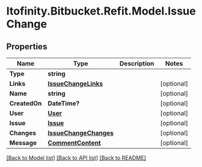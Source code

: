 # Itofinity.Bitbucket.Refit.Model.IssueChange
## Properties

Name | Type | Description | Notes
------------ | ------------- | ------------- | -------------
**Type** | **string** |  | 
**Links** | [**IssueChangeLinks**](IssueChangeLinks.md) |  | [optional] 
**Name** | **string** |  | [optional] 
**CreatedOn** | **DateTime?** |  | [optional] 
**User** | [**User**](User.md) |  | [optional] 
**Issue** | [**Issue**](Issue.md) |  | [optional] 
**Changes** | [**IssueChangeChanges**](IssueChangeChanges.md) |  | [optional] 
**Message** | [**CommentContent**](CommentContent.md) |  | [optional] 

[[Back to Model list]](../README.md#documentation-for-models) [[Back to API list]](../README.md#documentation-for-api-endpoints) [[Back to README]](../README.md)

